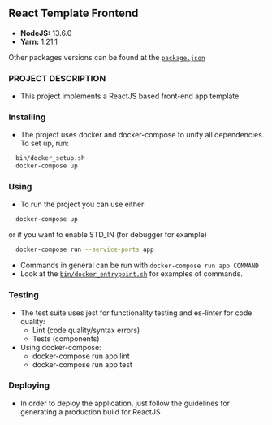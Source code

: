## React Template Frontend

- **NodeJS:** 13.6.0
- **Yarn:** 1.21.1

Other packages versions can be found at the [```package.json```](package.json)

### PROJECT DESCRIPTION
- This project implements a ReactJS based front-end app template

### Installing
- The project uses docker and docker-compose to unify all dependencies. To set up, run:
``` bash
  bin/docker_setup.sh
  docker-compose up
```

### Using
- To run the project you can use either
``` bash
  docker-compose up
```
or if you want to enable STD_IN (for debugger for example)
``` bash
  docker-compose run --service-ports app
```
- Commands in general can be run with ```docker-compose run app COMMAND```
- Look at the [```bin/docker_entrypoint.sh```](bin/docker_entrypoint.sh) for examples of commands.


### Testing
- The test suite uses jest for functionality testing and es-linter for code quality:
  - Lint (code quality/syntax errors)
  - Tests (components)
- Using docker-compose:
  - docker-compose run app lint
  - docker-compose run app test

### Deploying
- In order to deploy the application, just follow the guidelines for generating a production build for ReactJS
